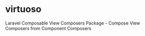 virtuoso
========

Laravel Composable View Composers Package - Compose View Composers from Component Composers
